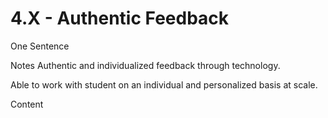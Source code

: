 # 4.X - Authentic Feedback

One Sentence

Notes
Authentic and individualized feedback through technology.

Able to work with student on an individual and personalized basis at scale.

Content
